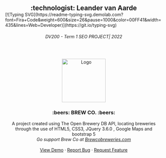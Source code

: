 <!-- HEADER SECTION -->
<h2 align="center" style="padding:0;margin:0;">:technologist: Leander van Aarde</h2>
[![Typing SVG](https://readme-typing-svg.demolab.com?font=Fira+Code&weight=600&size=26&pause=1000&color=00FF41&width=435&lines=Web+Developer)](https://git.io/typing-svg)
<h6 align="center">DV200 - Term 1 SEO PROJECT| 2022</h6>
</br>
<p align="center">

  <a href="https://github.com/LeandervanAarde/Brew-Co">
    <img src="Assets/Logo-white.svg" alt="Logo" width="140" height="140">
  </a>
  
  <h3 align="center">:beers: BREW CO. :beers:</h3> 

  <p align="center">
   A project created using The Open Brewery DB API, locating breweries through the use of HTML5, CSS3, JQuery 3.6.0 , Google Maps and bootstrap 5 <br>
    <i>Go support Brew Co at <a href="https://brewcobreweries.com/index.html">Brewcobreweries.com</a></i> 
    
   <br />
   <br />
   <a href="path/to/demonstration/video">View Demo</a>
    ·
    <a href="https://github.com/LeandervanAarde/Brew-Co/issues">Report Bug</a>
    ·
    <a href="https://github.com/LeandervanAarde/Brew-Co/issues">Request Feature</a>
</p>
